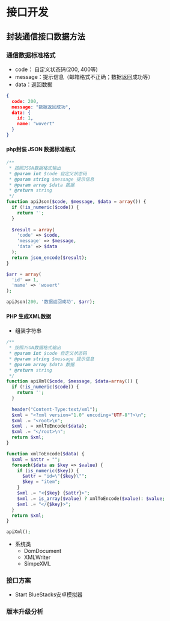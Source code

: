 # 接口开发

## 封装通信接口数据方法

### 通信数据标准格式

- code： 自定义状态码(200, 400等)
- message：提示信息（邮箱格式不正确；数据返回成功等）
- data：返回数据

```json
{
  code: 200,
  message: "数据返回成功",
  data: {
    id: 1,
    name: "wovert"
  }
}
```


#### php封装 JSON 数据标准格式

```php
/**
 * 按照JSON数据格式输出
 * @param int $code 自定义状态码
 * @param string $message 提示信息
 * @param array $data 数据
 * @return string
 */
function apiJson($code, $message, $data = array()) {
  if (!is_numeric($code)) {
    return '';
  }
  
  $result = array(
    'code' => $code,
    'message' => $message,
    'data' => $data
  );
  return json_encode($result);
}

$arr = array(
  'id' => 1,
  'name' => 'wovert'
);

apiJson(200, '数据返回成功', $arr);
```

#### PHP 生成XML数据

- 组装字符串

```php
/**
 * 按照JSON数据格式输出
 * @param int $code 自定义状态码
 * @param string $message 提示信息
 * @param array $data 数据
 * @return string
 */
function apiXml($code, $message, $data=array()) { 
  if (!is_numeric($code)) {
    return '';
  }
  
  header("Content-Type:text/xml");
  $xml = "<?xml version="1.0" encoding="UTF-8"?>\n";
  $xml .= "<root>\n";
  $xml . = xmlToEncode($data);
  $xml .= "</root>\n";  
  return $xml;
}

function xmlToEncode($data) {
  $xml = $attr = "";
  foreach($data as $key => $value) {
    if (is_numeric($key)) {
      $attr = "id=\"{$key}\"";
      $key = "item";
    }
    $xml .= "<{$key} {$attr}>";
    $xml .= is_array($value) ? xmlToEncode($value): $value;
    $xml .= "</{$key}>";
  }
  return $xml;
}

apiXml();
```

- 系统类
  - DomDocument
  - XMLWriter
  - SimpeXML

### 接口方案

- Start BlueStacks安卓模拟器

### 版本升级分析



